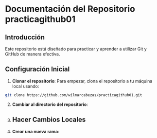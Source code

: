 # Documentación del Repositorio practicagithub01

## Introducción

Este repositorio está diseñado para practicar y aprender a utilizar Git y GitHub de manera efectiva.

## Configuración Inicial

1. **Clonar el repositorio**: Para empezar, clona el repositorio a tu máquina local usando:
``` bash
git clone https://github.com/wilmarcabezas/practicagithub01.git
```
2. **Cambiar al directorio del repositorio**:
3. ## Hacer Cambios Locales

1. **Crear una nueva rama**:
